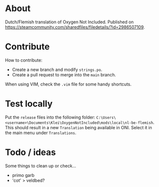 # About
Dutch/Flemish translation of Oxygen Not Included. Published on https://steamcommunity.com/sharedfiles/filedetails/?id=2986507109.

# Contribute
How to contribute:
- Create a new branch and modify `strings.po`. 
- Create a pull request to merge into the `main` branch.

When using VIM, check the `.vim` file for some handy shortcuts.

# Test locally
Put the `release` files into the following folder: `C:\Users\<username>\Documents\Klei\OxygenNotIncluded\mods\local\nl-be-flemish`. This should result in a new `Translation` being available in ONI. Select it in the main menu under `Translations`.

# Todo / ideas
Some things to clean up or check...
- primo garb
- 'cot' > veldbed?
